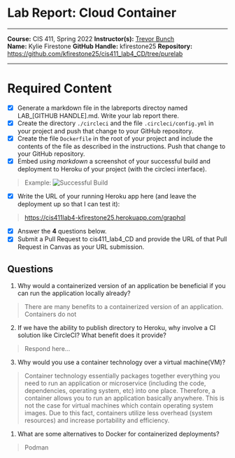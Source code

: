 # Lab Report: Cloud Container
___
**Course:** CIS 411, Spring 2022 
**Instructor(s):** [Trevor Bunch](https://github.com/trevordbunch)  
**Name:** Kylie Firestone
**GitHub Handle:** kfirestone25
**Repository:** https://github.com/kfirestone25/cis411_lab4_CD/tree/purelab
___

# Required Content

- [X] Generate a markdown file in the labreports directoy named LAB_[GITHUB HANDLE].md. Write your lab report there.
- [X] Create the directory ```./circleci``` and the file ```.circleci/config.yml``` in your project and push that change to your GitHub repository.
- [X] Create the file ```Dockerfile``` in the root of your project and include the contents of the file as described in the instructions. Push that change to your GitHub repository.
- [X] Embed _using markdown_ a screenshot of your successful build and deployment to Heroku of your project (with the circleci interface).  
> Example: ![Successful Build](../ex/trevordbunch_lab2_02.png)
- [X] Write the URL of your running Heroku app here (and leave the deployment up so that I can test it):  
> https://cis411lab4-kfirestone25.herokuapp.com/graphql
- [X] Answer the **4** questions below.
- [X] Submit a Pull Request to cis411_lab4_CD and provide the URL of that Pull Request in Canvas as your URL submission.

## Questions
1. Why would a containerized version of an application be beneficial if you can run the application locally already?
> There are many benefits to a containerized version of an application. Containers do not 
2. If we have the ability to publish directory to Heroku, why involve a CI solution like CircleCI? What benefit does it provide?
> Respond here...
3. Why would you use a container technology over a virtual machine(VM)?
> Container technology essentially packages together everything you need to run an application or microservice (including the code, dependencies, operating system, etc) into one place. Therefore, a container allows you to run an application basically anywhere. This is not the case for virtual machines which contain operating system images. Due to this fact, containers utilize less overhead (system resources) and increase portability and efficiency. 
1. What are some alternatives to Docker for containerized deployments?
> Podman
> 